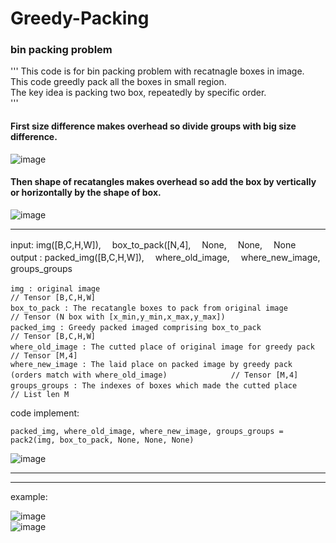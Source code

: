 # Greedy-Packing
### bin packing problem

'''
This code is for bin packing problem with recatnagle boxes in image.   
This code greedly pack all the boxes in small region.   
The key idea is packing two box, repeatedly by specific order.   
'''


#### First size difference makes overhead so divide groups with big size difference.

![image](https://user-images.githubusercontent.com/48256991/147639069-4ca107c2-6639-42f2-aad0-bf0dbf9ad289.png)


#### Then shape of recatangles makes overhead so add the box by vertically or horizontally by the shape of box.
![image](https://user-images.githubusercontent.com/48256991/147639246-4d7b0ae2-4edc-40ba-8a56-e054ff90c05c.png)

* * *


input: img([B,C,H,W]), 　box_to_pack([N,4],　 None, 　None,　 None   
output : packed_img([B,C,H,W]),　 where_old_image, 　where_new_image,　 groups_groups
   
   
```
img : original image 　　　　　　　　　　　　　　　　　　　　　　　　　　　　　　　　　　　　　　　　　　　　　　　　　// Tensor [B,C,H,W]   
box_to_pack : The recatangle boxes to pack from original image　　　　　　　　　　　　　　　　　　　　　　　　　　　 // Tensor (N box with [x_min,y_min,x_max,y_max])   
packed_img : Greedy packed imaged comprising box_to_pack 　　　　　　　　　　　　　　　　　　　　　　　　　　　　　　// Tensor [B,C,H,W]   
where_old_image : The cutted place of original image for greedy pack 　　　　　　　　　　　　　　　　　　　　　　　　// Tensor [M,4]   
where_new_image : The laid place on packed image by greedy pack (orders match with where_old_image)　　　　　　　　 // Tensor [M,4]   
groups_groups : The indexes of boxes which made the cutted place　　　　　　　　　　　　　　　　　　　　　　　　　　 // List len M   
```   
   
   

code implement: 
```
packed_img, where_old_image, where_new_image, groups_groups = pack2(img, box_to_pack, None, None, None)
```


![image](https://user-images.githubusercontent.com/48256991/147637738-21b6e1e9-ade5-4e43-9bf0-45a5b7bcbcb2.png)

* * *
* * *
example:

![image](https://user-images.githubusercontent.com/48256991/147637932-06344195-ec92-400a-ae96-214e8a8c5ce7.png)   
![image](https://user-images.githubusercontent.com/48256991/147637938-570cd82a-b212-4600-a459-5c88816775e8.png)
